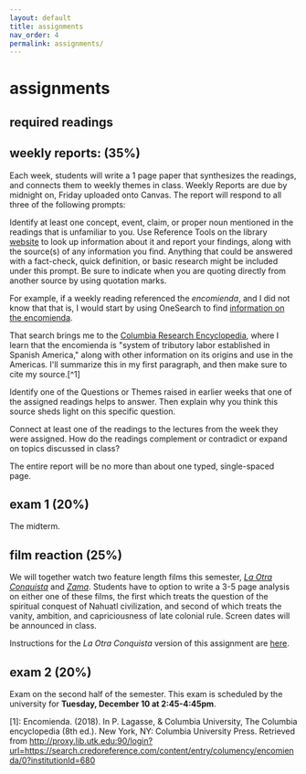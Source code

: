 ```yaml
---
layout: default
title: assignments
nav_order: 4
permalink: assignments/
---
```


# assignments

## required readings

## weekly reports: (35%)

Each week, students will write a 1 page paper that synthesizes the readings,
and connects them to weekly themes in class. Weekly Reports are due by midnight
on, Friday uploaded onto Canvas. The report will respond to all three of the following prompts:

Identify at least one concept, event, claim, or proper noun mentioned in
the readings that is unfamiliar to you. Use Reference Tools on the library
[website](https://www.lib.utk.edu/) to look up information about it and report your findings, along with the source(s) of any information you find. Anything that could be answered with a fact-check, quick definition, or basic research might be included under this prompt. Be sure to indicate when you are quoting directly from another source by using quotation marks.

For example, if a weekly reading referenced the *encomienda*, and I did
not know that that is, I would start by using OneSearch to find
[information on the encomienda](https://utk-almaprimo.hosted.exlibrisgroup.com/primo-explore/search?query=any,contains,encomienda&tab=default_tab&search_scope=OneSearch&vid=01UTK&lang=en_US&offset=0).

That search brings me to the [Columbia Research
Encyclopedia](https://search.credoreference.com/content/entry/columency/encomienda/0),
where I learn that the encomienda is "system of tributory labor
established in Spanish America," along with other information on its
origins and use in the Americas. I'll summarize this in my first
paragraph, and then make sure to cite my source.[^1]

Identify one of the Questions or Themes raised in earlier weeks that one of the assigned readings helps to answer. Then explain why you think this source sheds light on this specific question.

Connect at least one of the readings to the lectures from the week they were assigned. How do the readings complement or contradict or expand on topics discussed in class?

The entire report will be no more than about one typed, single-spaced page.

## exam 1 (20%)
The midterm.

## film reaction (25%)
We will together watch two feature length films this semester, [*La Otra
Conquista*]() and [*Zama*](https://www.imdb.com/title/tt3409848/). Students
have to option to write a 3-5 page analysis on either one of these films, the
first which treats the question of the spiritual conquest of Nahuatl
civilization, and second of which treats the vanity, ambition, and
capriciousness of late colonial rule. Screen dates will be announced in class. 

Instructions for the *La Otra Conquista* version of this assignment are
[here](https://chadblack.net/2019ELA/assignments/la_otra_conquista/).

## exam 2 (20%)
Exam on the second half of the semester. This exam is scheduled by the
university for **Tuesday, December 10 at 2:45-4:45pm**.

[1]: Encomienda. (2018). In P. Lagasse, & Columbia University, The Columbia encyclopedia (8th ed.). New York, NY: Columbia University Press. Retrieved from http://proxy.lib.utk.edu:90/login?url=https://search.credoreference.com/content/entry/columency/encomienda/0?institutionId=680
